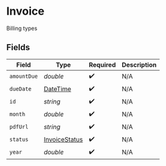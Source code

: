 # Invoice

Billing types


## Fields

| Field                                                                                 | Type                                                                                  | Required                                                                              | Description                                                                           |
| ------------------------------------------------------------------------------------- | ------------------------------------------------------------------------------------- | ------------------------------------------------------------------------------------- | ------------------------------------------------------------------------------------- |
| `amountDue`                                                                           | *double*                                                                              | :heavy_check_mark:                                                                    | N/A                                                                                   |
| `dueDate`                                                                             | [DateTime](https://learn.microsoft.com/en-us/dotnet/api/system.datetime?view=net-5.0) | :heavy_check_mark:                                                                    | N/A                                                                                   |
| `id`                                                                                  | *string*                                                                              | :heavy_check_mark:                                                                    | N/A                                                                                   |
| `month`                                                                               | *double*                                                                              | :heavy_check_mark:                                                                    | N/A                                                                                   |
| `pdfUrl`                                                                              | *string*                                                                              | :heavy_check_mark:                                                                    | N/A                                                                                   |
| `status`                                                                              | [InvoiceStatus](../../models/shared/InvoiceStatus.md)                                 | :heavy_check_mark:                                                                    | N/A                                                                                   |
| `year`                                                                                | *double*                                                                              | :heavy_check_mark:                                                                    | N/A                                                                                   |
